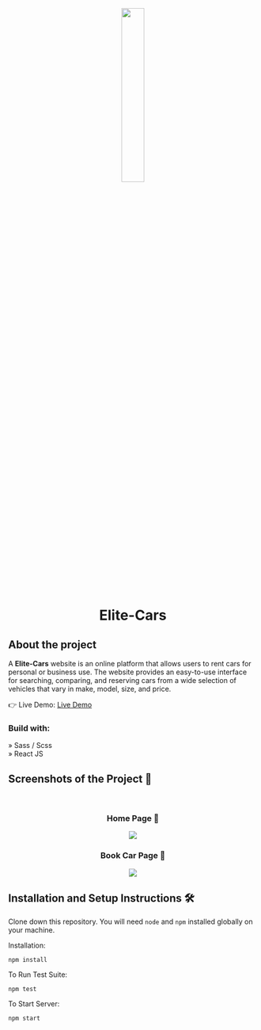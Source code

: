   <div align='center'><img style="width:30%" src='https://github.com/vaibhav1202dev/Elite-Cars/assets/142654068/1c96c6be-304d-4ce6-b5a9-4523112a6f3b.png'/></div>
<div align='center'><h1>Elite-Cars</h1></div>

<h2>About the project</h2>

  <p>A <b>Elite-Cars</b> website is an online platform that allows users to rent cars for personal or business use. The website provides an easy-to-use interface for searching, comparing, and reserving cars from a wide selection of vehicles that vary in make, model, size, and  price.</p>

👉 Live Demo: <a href='https://elite-cars-lilac.vercel.app/'>Live Demo</a>

<h3>Build with:</h3>

» Sass / Scss <br>
» React JS

<h2>Screenshots of the Project 📸</h2>
<br>
<h3 align='center'>Home Page 🏡</h3>

<div align='center'>
<img src='https://github.com/vaibhav1202dev/Elite-Cars/assets/142654068/719a9aab-11e0-40d6-94d8-c2df886965dd.png'/>
</div>

<h3 align='center'>Book Car Page 📝</h3>

<div align='center'>
<img src='https://github.com/vaibhav1202dev/Elite-Cars/assets/142654068/afa5ded4-8360-4dfd-8b77-d7b83daf84a1.png'/>
</div>

## <h2> Installation and Setup Instructions 🛠️</h2>

Clone down this repository. You will need `node` and `npm` installed globally on your machine.  

Installation:

`npm install`  

To Run Test Suite:  

`npm test`  

 To Start Server:

`npm start` 

